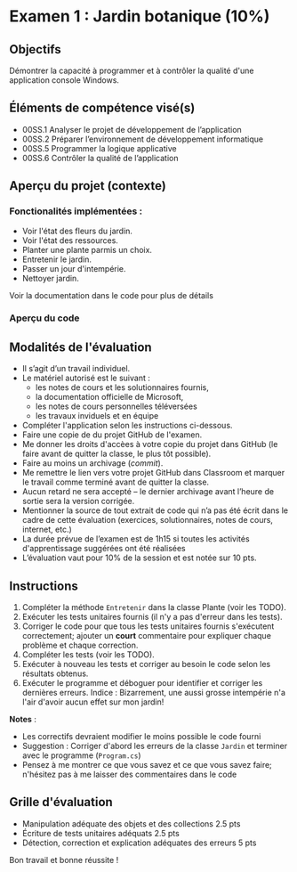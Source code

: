 # Examen 1 : Jardin botanique (10%)

## Objectifs
Démontrer la capacité à programmer et à contrôler la qualité d'une application console Windows.

## Éléments de compétence visé(s)
- 00SS.1 Analyser le projet de développement de l’application
- 00SS.2 Préparer l’environnement de développement informatique
- 00SS.5 Programmer la logique applicative
- 00SS.6 Contrôler la qualité de l’application

## Aperçu du projet (contexte)

### Fonctionalités implémentées :
- Voir l'état des fleurs du jardin.
- Voir l'état des ressources.
- Planter une plante parmis un choix.
- Entretenir le jardin.
- Passer un jour d'intempérie.
- Nettoyer jardin.

Voir la documentation dans le code pour plus de détails

### Aperçu du code



## Modalités de l'évaluation
- Il s’agit d’un travail individuel.
- Le matériel autorisé est le suivant :
	- les notes de cours et les solutionnaires fournis, 
	- la documentation officielle de Microsoft, 
	- les notes de cours personnelles téléversées
	- les travaux inviduels et en équipe
- Compléter l'application selon les instructions ci-dessous.
- Faire une copie de du projet GitHub de l'examen.
- Me donner les droits d'accèes à votre copie du projet dans GitHub (le faire avant de quitter la classe, le plus tôt possible).
- Faire au moins un archivage (_commit_).
- Me remettre le lien vers votre projet GitHub dans Classroom et marquer le travail comme terminé avant de quitter la classe.
- Aucun retard ne sera accepté – le dernier archivage avant l’heure de sortie sera la version corrigée.
- Mentionner la source de tout extrait de code qui n’a pas été écrit dans le cadre de cette évaluation (exercices, solutionnaires, notes de cours, internet, etc.)
- La durée prévue de l’examen est de 1h15 si toutes les activités d'apprentissage suggérées ont été réalisées
- L’évaluation vaut pour 10% de la session et est notée sur 10 pts.

## Instructions
1. Compléter la méthode `Entretenir` dans la classe Plante (voir les TODO).
2. Exécuter les tests unitaires fournis (il n'y a pas d'erreur dans les tests).
3. Corriger le code pour que tous les tests unitaires fournis s'exécutent correctement; ajouter un **court** commentaire pour expliquer chaque problème et chaque correction.
3. Compléter les tests (voir les TODO).
4. Exécuter à nouveau les tests et corriger au besoin le code selon les résultats obtenus.
5. Exécuter le programme et déboguer pour identifier et corriger les dernières erreurs. Indice : Bizarrement, une aussi grosse intempérie n'a l'air d'avoir aucun effet sur mon jardin!

**Notes** : 
- Les correctifs devraient modifier le moins possible le code fourni
- Suggestion : Corriger d'abord les erreurs de la classe `Jardin` et terminer avec le programme (`Program.cs`)
- Pensez à me montrer ce que vous savez et ce que vous savez faire; n'hésitez pas à me laisser des commentaires dans le code

## Grille d'évaluation
- Manipulation adéquate des objets et des collections 2.5 pts
- Écriture de tests unitaires adéquats 2.5 pts
- Détection, correction et explication adéquates des erreurs  5 pts

Bon travail et bonne réussite !
